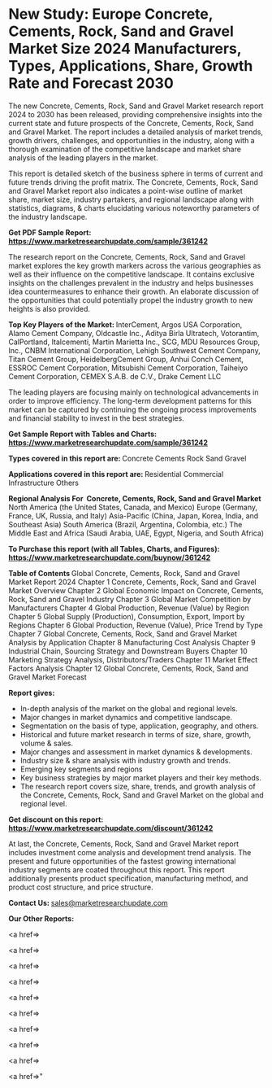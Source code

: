 # New Study: Europe Concrete, Cements, Rock, Sand and Gravel Market Size 2024 Manufacturers, Types, Applications, Share, Growth Rate and Forecast 2030

The new Concrete, Cements, Rock, Sand and Gravel Market research report 2024 to 2030 has been released, providing comprehensive insights into the current state and future prospects of the Concrete, Cements, Rock, Sand and Gravel Market. The report includes a detailed analysis of market trends, growth drivers, challenges, and opportunities in the industry, along with a thorough examination of the competitive landscape and market share analysis of the leading players in the market.

This report is detailed sketch of the business sphere in terms of current and future trends driving the profit matrix. The Concrete, Cements, Rock, Sand and Gravel Market report also indicates a point-wise outline of market share, market size, industry partakers, and regional landscape along with statistics, diagrams, &amp; charts elucidating various noteworthy parameters of the industry landscape.

<strong><b>Get PDF Sample Report: <a href=https://www.marketresearchupdate.com/sample/361242>https://www.marketresearchupdate.com/sample/361242</a></b></strong>

The research report on the Concrete, Cements, Rock, Sand and Gravel market explores the key growth markers across the various geographies as well as their influence on the competitive landscape. It contains exclusive insights on the challenges prevalent in the industry and helps businesses idea countermeasures to enhance their growth. An elaborate discussion of the opportunities that could potentially propel the industry growth to new heights is also provided.

<strong><b>Top Key Players of the Market:
</b></strong>InterCement, Argos USA Corporation, Alamo Cement Company, Oldcastle Inc., Aditya Birla Ultratech, Votorantim, CalPortland, Italcementi, Martin Marietta Inc., SCG, MDU Resources Group, Inc., CNBM International Corporation, Lehigh Southwest Cement Company, Titan Cement Group, HeidelbergCement Group, Anhui Conch Cement, ESSROC Cement Corporation, Mitsubishi Cement Corporation, Taiheiyo Cement Corporation, CEMEX S.A.B. de C.V., Drake Cement LLC<strong><b>
</b></strong>

The leading players are focusing mainly on technological advancements in order to improve efficiency. The long-term development patterns for this market can be captured by continuing the ongoing process improvements and financial stability to invest in the best strategies.

<strong><b>Get Sample Report with Tables and Charts: <a href=https://www.marketresearchupdate.com/sample/361242>https://www.marketresearchupdate.com/sample/361242</a></b></strong>

<strong><b>Types covered in this report are:
</b></strong>Concrete
Cements
Rock
Sand
Gravel<strong><b>
</b></strong>

<strong><b>Applications covered in this report are:
</b></strong>Residential
Commercial
Infrastructure
Others<strong><b>
</b></strong>

<strong><b>Regional Analysis For  Concrete, Cements, Rock, Sand and Gravel Market</b></strong><strong><b>
</b></strong>North America (the United States, Canada, and Mexico)
Europe (Germany, France, UK, Russia, and Italy)
Asia-Pacific (China, Japan, Korea, India, and Southeast Asia)
South America (Brazil, Argentina, Colombia, etc.)
The Middle East and Africa (Saudi Arabia, UAE, Egypt, Nigeria, and South Africa)

<strong><b>To Purchase this report (with all Tables, Charts, and Figures): <a href=https://www.marketresearchupdate.com/buynow/361242>https://www.marketresearchupdate.com/buynow/361242</a></b></strong>

<strong><b>Table of Contents</b></strong><strong><b>
</b></strong>Global Concrete, Cements, Rock, Sand and Gravel Market Report 2024
Chapter 1 Concrete, Cements, Rock, Sand and Gravel Market Overview
Chapter 2 Global Economic Impact on Concrete, Cements, Rock, Sand and Gravel Industry
Chapter 3 Global Market Competition by Manufacturers
Chapter 4 Global Production, Revenue (Value) by Region
Chapter 5 Global Supply (Production), Consumption, Export, Import by Regions
Chapter 6 Global Production, Revenue (Value), Price Trend by Type
Chapter 7 Global Concrete, Cements, Rock, Sand and Gravel Market Analysis by Application
Chapter 8 Manufacturing Cost Analysis
Chapter 9 Industrial Chain, Sourcing Strategy and Downstream Buyers
Chapter 10 Marketing Strategy Analysis, Distributors/Traders
Chapter 11 Market Effect Factors Analysis
Chapter 12 Global Concrete, Cements, Rock, Sand and Gravel Market Forecast

<strong><b>Report gives:</b></strong>

- In-depth analysis of the market on the global and regional levels.
- Major changes in market dynamics and competitive landscape.
- Segmentation on the basis of type, application, geography, and others.
- Historical and future market research in terms of size, share, growth, volume &amp; sales.
- Major changes and assessment in market dynamics &amp; developments.
- Industry size &amp; share analysis with industry growth and trends.
- Emerging key segments and regions
- Key business strategies by major market players and their key methods.
- The research report covers size, share, trends, and growth analysis of the Concrete, Cements, Rock, Sand and Gravel Market on the global and regional level.

<strong><b>Get discount on this report: <a href=https://www.marketresearchupdate.com/discount/361242>https://www.marketresearchupdate.com/discount/361242</a></b></strong>

At last, the Concrete, Cements, Rock, Sand and Gravel Market report includes investment come analysis and development trend analysis. The present and future opportunities of the fastest growing international industry segments are coated throughout this report. This report additionally presents product specification, manufacturing method, and product cost structure, and price structure.

<strong><b>Contact Us:
</b></strong>sales@marketresearchupdate.com

<strong>Our Other Reports:</strong>

<a href=></a>

<a href=></a>

<a href=></a>

<a href=></a>

<a href=></a>

<a href=></a>

<a href=></a>

<a href=></a>

<a href=></a>

<a href=></a>"
